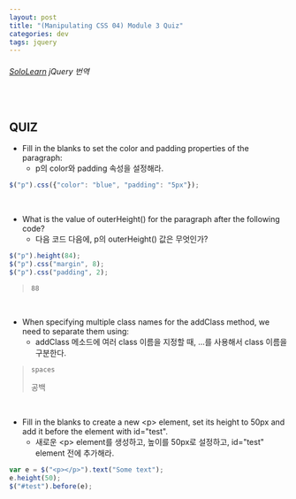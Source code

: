 ```yaml
---
layout: post
title: "(Manipulating CSS 04) Module 3 Quiz"
categories: dev
tags: jquery
---
```


###### [SoloLearn](https://www.sololearn.com/) jQuery 번역

<br>

## QUIZ

- Fill in the blanks to set the color and padding properties of the paragraph:
  - p의 color와 padding 속성을 설정해라.

```js
$("p").css({"color": "blue", "padding": "5px"});
```

<br>

- What is the value of outerHeight() for the paragraph after the following code?
  - 다음 코드 다음에, p의 outerHeight() 값은 무엇인가?

```js
$("p").height(84);
$("p").css("margin", 8);
$("p").css("padding", 2);
```

> `88`

<br>

- When specifying multiple class names for the addClass method, we need to separate them using:
  - addClass 메소드에 여러 class 이름을 지정할 때, ...를 사용해서 class 이름을 구분한다.

> `spaces`
>
> 공백

<br>

- Fill in the blanks to create a new \<p> element, set its height to 50px and add it before the element with id="test".
  - 새로운 \<p> element를 생성하고, 높이를 50px로 설정하고, id="test" element 전에 추가해라.

```js
var e = $("<p></p>").text("Some text");
e.height(50);
$("#test").before(e);
```

<br>